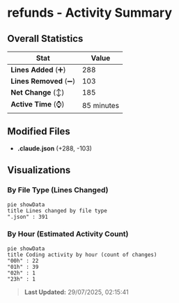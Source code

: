 # refunds - Activity Summary 

## Overall Statistics

| Stat                   | Value                                                             |
| ---------------------- | ----------------------------------------------------------------- |
| **Lines Added** (➕)   | 288                                          |
| **Lines Removed** (➖) | 103                                        |
| **Net Change** (↕)    | 185                |
| **Active Time** (⌚)   | 85 minutes |


## Modified Files
- **.claude.json** (+288, -103)

## Visualizations

### By File Type (Lines Changed)

```mermaid
pie showData
title Lines changed by file type
".json" : 391
```

### By Hour (Estimated Activity Count)

```mermaid
pie showData
title Coding activity by hour (count of changes)
"00h" : 22
"01h" : 39
"02h" : 1
"23h" : 1
```


> **Last Updated:** 29/07/2025, 02:15:41
